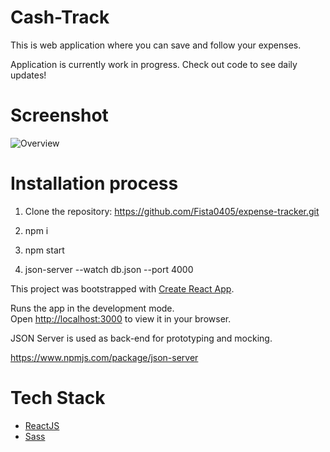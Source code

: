 # Cash-Track

This is web application where you can save and follow your expenses. 

Application is currently work in progress. Check out code to see daily updates!

# Screenshot

![Overview](https://user-images.githubusercontent.com/62171931/206146687-ae1268ce-3db2-41b8-a791-6c86fa692d42.png)

# Installation process

1. Clone the repository: https://github.com/Fista0405/expense-tracker.git

2. npm i

3. npm start

4. json-server --watch db.json --port 4000

This project was bootstrapped with [Create React App](https://github.com/facebook/create-react-app).

Runs the app in the development mode.\
Open [http://localhost:3000](http://localhost:3000) to view it in your browser.

JSON Server is used as back-end for prototyping and mocking.

https://www.npmjs.com/package/json-server

# Tech Stack

- [ReactJS](https://reactjs.org/)
- [Sass](https://sass-lang.com/)
